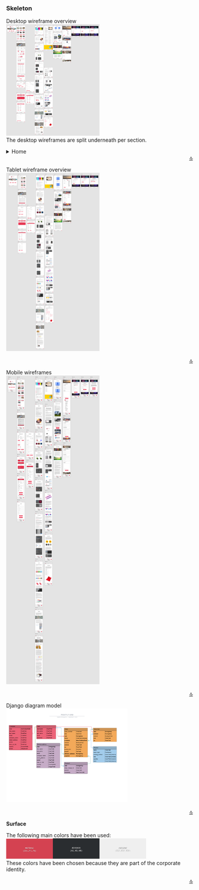 ### Skeleton

Desktop wireframe overview <br>
<img src="../skeleton//preview_desktop.png" alt="Desktop" width="50%" height="50%"><br>
The desktop wireframes are split underneath per section.<br>

<details>
<summary>Home</summary><br>
![Home](https://github.com/Daph1986/postfly_jouw_online_drukkerij/blob/main/readme/skeleton/desktop_wireframes/homepage.png)
</details>

<div align="right"><a href="#top">🔝</a></div>

Tablet wireframe overview <br>
<img src="../skeleton//preview_tablet.png" alt="Tablet" width="50%" height="50%"><br>
<div align="right"><a href="#top">🔝</a></div>

Mobile wireframes <br>
<img src="../skeleton/preview_mobile.png" alt="Mobile" width="50%" height="50%"><br>
<div align="right"><a href="#top">🔝</a></div>

Django diagram model<br>
<img src="../skeleton//postfly_django_diagram_model.png" alt="Data Model" width="65%" height="65%"><br>
<div align="right"><a href="#top">🔝</a></div>

**Surface**

The following main colors have been used:<br>
<img src="../skeleton//red.png" alt="Red" width="25%" height="25%"><img src="../skeleton//dark_grey.png" alt="Dark Grey"  width="25%" height="25%"><img src="../skeleton//off_white.png" alt="Off White"  width="25%" height="25%"><br>
These colors have been chosen because they are part of the corporate identity.
<div align="right"><a href="#top">🔝</a></div>
